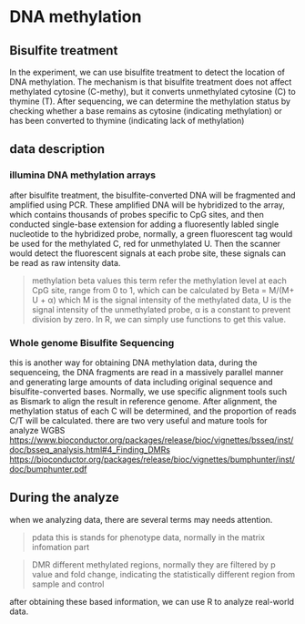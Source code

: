 # DNA methylation
## Bisulfite treatment 
In the experiment, we can use bisulfite treatment to detect the location of DNA methylation. The mechanism is that bisulfite treatment does not affect methylated cytosine (C-methy), but it converts unmethylated cytosine (C) to thymine (T). After sequencing, we can determine the methylation status by checking whether a base remains as cytosine (indicating methylation) or has been converted to thymine (indicating lack of methylation)

## data description 
### illumina DNA methylation arrays
after bisulfite treatment, the bisulfite-converted DNA will be fragmented and amplified using PCR. These amplified DNA will be hybridized to the array, which contains thousands of probes specific to CpG sites, and then conducted single-base extension for adding a fluoresently labled single nucleotide to the hybridized probe, normally, a green fluorescent tag would be used for the methylated C, red for unmethylated U. Then the scanner would detect the fluorescent signals at each probe site, these signals can be read as raw intensity data.

> methylation beta values
this term refer the methylation level at each CpG site, range from 0 to 1, which can be calculated by Beta = M/(M+ U + α)  which M is the signal intensity of the methylated data, U is the signal intensity of the unmethylated probe, α is a constant to prevent division by zero. In R, we can simply use functions to get this value.

### Whole genome Bisulfite Sequencing
this is another way for obtaining DNA methylation data, during the sequenceing, the DNA fragments are read in a massively parallel manner and generating large amounts of data including original sequence and bisulfite-converted bases. Normally, we use specific alignment tools such as Bismark to align the result in reference genome. After alignment, the methylation status of each C will be determined, and the proportion of reads C/T will be calculated.
there are two very useful and mature tools for analyze WGBS
https://www.bioconductor.org/packages/release/bioc/vignettes/bsseq/inst/doc/bsseq_analysis.html#4_Finding_DMRs
https://bioconductor.org/packages/release/bioc/vignettes/bumphunter/inst/doc/bumphunter.pdf

## During the analyze
when we analyzing data, there are several terms may needs attention.
>pdata
this is stands for phenotype data, normally in the matrix infomation part

>DMR
different methylated regions, normally they are filtered by p value and fold change, indicating the statistically different region from sample and control



after obtaining these based information, we can use R to analyze real-world data.





